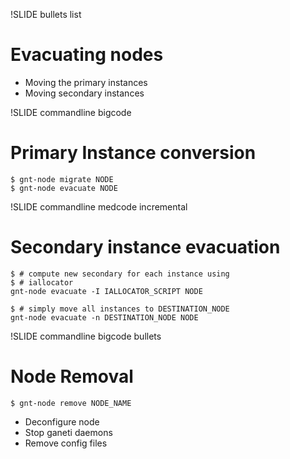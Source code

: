 !SLIDE bullets list

# Evacuating nodes

* Moving the primary instances
* Moving secondary instances

!SLIDE commandline bigcode

# Primary Instance conversion

    $ gnt-node migrate NODE
    $ gnt-node evacuate NODE

!SLIDE commandline medcode incremental

# Secondary instance evacuation

    $ # compute new secondary for each instance using 
    $ # iallocator
    gnt-node evacuate -I IALLOCATOR_SCRIPT NODE

    $ # simply move all instances to DESTINATION_NODE
    gnt-node evacuate -n DESTINATION_NODE NODE

!SLIDE commandline bigcode bullets

# Node Removal

    $ gnt-node remove NODE_NAME

* Deconfigure node
* Stop ganeti daemons
* Remove config files
